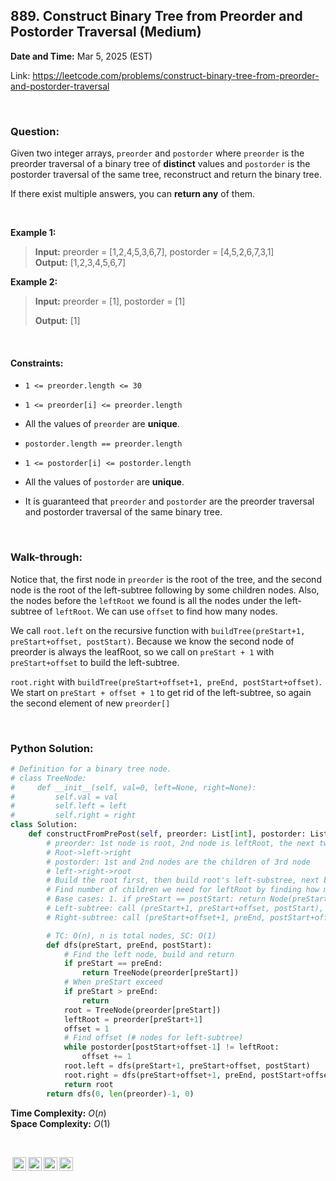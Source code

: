 ## 889. Construct Binary Tree from Preorder and Postorder Traversal (Medium)
**Date and Time:** Mar 5, 2025 (EST)

Link: https://leetcode.com/problems/construct-binary-tree-from-preorder-and-postorder-traversal

<br>

### Question:
Given two integer arrays, `preorder` and `postorder` where `preorder` is the preorder traversal of a binary tree of **distinct** values and `postorder` is the postorder traversal of the same tree, reconstruct and return the binary tree.

If there exist multiple answers, you can **return any** of them.

<br>

**Example 1:**
> **Input:** preorder = [1,2,4,5,3,6,7], postorder = [4,5,2,6,7,3,1] <br>
> **Output:** [1,2,3,4,5,6,7]

**Example 2:**
> **Input:** preorder = [1], postorder = [1]
> 
> **Output:** [1]

<br>

#### Constraints:
* `1 <= preorder.length <= 30`

* `1 <= preorder[i] <= preorder.length`

* All the values of `preorder` are **unique**.

* `postorder.length == preorder.length`

* `1 <= postorder[i] <= postorder.length`

* All the values of `postorder` are **unique**.

* It is guaranteed that `preorder` and `postorder` are the preorder traversal and postorder traversal of the same binary tree.

<br>

### Walk-through: 
Notice that, the first node in `preorder` is the root of the tree, and the second node is the root of the left-subtree following by some children nodes. Also, the nodes before the `leftRoot` we found is all the nodes under the left-subtree of `leftRoot`. We can use `offset` to find how many nodes.

We call `root.left` on the recursive function with `buildTree(preStart+1, preStart+offset, postStart)`. Because we know the second node of preorder is always the leafRoot, so we call on `preStart + 1` with `preStart+offset` to build the left-subtree.

`root.right` with `buildTree(preStart+offset+1, preEnd, postStart+offset)`. We start on `preStart + offset + 1` to get rid of the left-subtree, so again the second element of new `preorder[]` 

<br>

### Python Solution:
```python
# Definition for a binary tree node.
# class TreeNode:
#     def __init__(self, val=0, left=None, right=None):
#         self.val = val
#         self.left = left
#         self.right = right
class Solution:
    def constructFromPrePost(self, preorder: List[int], postorder: List[int]) -> Optional[TreeNode]:
        # preorder: 1st node is root, 2nd node is leftRoot, the next two nodes are the children of leftRoot
        # Root->left->right
        # postorder: 1st and 2nd nodes are the children of 3rd node
        # left->right->root
        # Build the root first, then build root's left-substree, next build root'right subtree after we finish left-subtree completely
        # Find number of children we need for leftRoot by finding how many nodes we need to reach leftRoot in postorder
        # Base cases: 1. if preStart == postStart: return Node(preStart), means we reach the leaf node. 2. if preStart > postStart: exceed the current subtree
        # Left-subtree: call (preStart+1, preStart+offset, postStart), always start at the leftRoot
        # Right-subtree: call (preStart+offset+1, preEnd, postStart+offset), always start at the left child of current root

        # TC: O(n), n is total nodes, SC: O(1)
        def dfs(preStart, preEnd, postStart):
            # Find the left node, build and return
            if preStart == preEnd:
                return TreeNode(preorder[preStart])
            # When preStart exceed
            if preStart > preEnd:
                return
            root = TreeNode(preorder[preStart])
            leftRoot = preorder[preStart+1]
            offset = 1
            # Find offset (# nodes for left-subtree)
            while postorder[postStart+offset-1] != leftRoot:
                offset += 1
            root.left = dfs(preStart+1, preStart+offset, postStart)
            root.right = dfs(preStart+offset+1, preEnd, postStart+offset)
            return root
        return dfs(0, len(preorder)-1, 0)
```
**Time Complexity:** $O(n)$ <br>
**Space Complexity:** $O(1)$

<br>

<img style="height:22px!important;margin-left:3px;vertical-align:text-bottom;" src="https://mirrors.creativecommons.org/presskit/icons/cc.svg?ref=chooser-v1" alt="CC BY-NC-SA" title="CC BY-NC-SA"><img style="height:22px!important;margin-left:3px;vertical-align:text-bottom;" src="https://mirrors.creativecommons.org/presskit/icons/by.svg?ref=chooser-v1" alt="BY: credit must be given to the creator" title="BY: credit must be given to the creator"><img style="height:22px!important;margin-left:3px;vertical-align:text-bottom;" src="https://mirrors.creativecommons.org/presskit/icons/nc.svg?ref=chooser-v1" alt="NC: Only noncommercial uses of the work are permitted" title="NC: Only noncommercial uses of the work are permitted"><img style="height:22px!important;margin-left:3px;vertical-align:text-bottom;" src="https://mirrors.creativecommons.org/presskit/icons/sa.svg?ref=chooser-v1" alt="SA: Adaptations must be shared under the same terms" title="SA: Adaptations must be shared under the same terms">